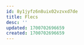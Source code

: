 ```yaml
---
id: 8y1jyfz6n8uix02vzvxd7de
title: Flecs
desc: ''
updated: 1700702696659
created: 1700702696659
---
```

